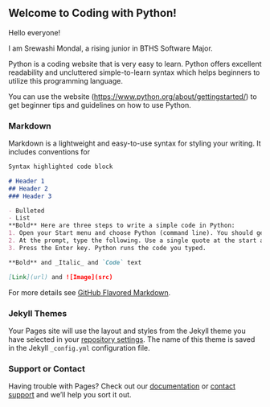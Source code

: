 ## Welcome to Coding with Python!

Hello everyone! 

I am Srewashi Mondal, a rising junior in BTHS Software Major.

Python is a coding website that is very easy to learn. Python offers excellent readability and uncluttered simple-to-learn syntax which helps beginners to utilize this programming language.

You can use the website (https://www.python.org/about/gettingstarted/) to get beginner tips and guidelines on how to use Python.

### Markdown

Markdown is a lightweight and easy-to-use syntax for styling your writing. It includes conventions for

```markdown
Syntax highlighted code block

# Header 1
## Header 2
### Header 3

- Bulleted
- List
**Bold** Here are three steps to write a simple code in Python:
1. Open your Start menu and choose Python (command line). You should get a prompt that looks like >>>. ...
2. At the prompt, type the following. Use a single quote at the start and the end — it's beside the Enter key: ...
3. Press the Enter key. Python runs the code you typed.

**Bold** and _Italic_ and `Code` text

[Link](url) and ![Image](src)
```

For more details see [GitHub Flavored Markdown](https://guides.github.com/features/mastering-markdown/).

### Jekyll Themes

Your Pages site will use the layout and styles from the Jekyll theme you have selected in your [repository settings](https://github.com/srewashimondal/Website-1/settings). The name of this theme is saved in the Jekyll `_config.yml` configuration file.

### Support or Contact

Having trouble with Pages? Check out our [documentation](https://help.github.com/categories/github-pages-basics/) or [contact support](https://github.com/contact) and we’ll help you sort it out.
